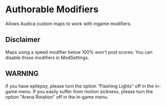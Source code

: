 # Authorable Modifiers
Allows Audica custom maps to work with ingame modifiers.

## Disclaimer
Maps using a speed modifier below 100% won't post scores. You can disable those modifiers in ModSettings.

## WARNING
If you have epilepsy, please turn the option "Flashing Lights" off in the in-game menu.
If you easily suffer from motion sickness, please turn the option "Arena Rotation" off in the in-game menu.


